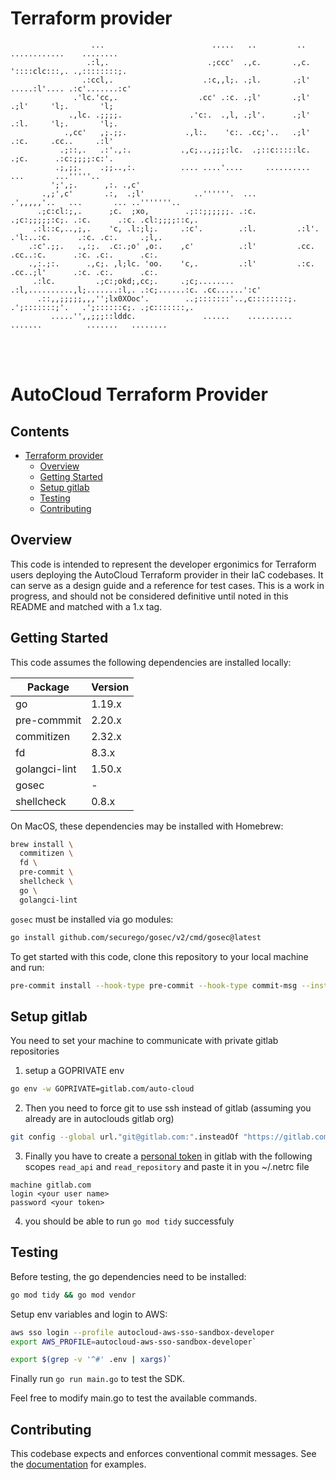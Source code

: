 # Terraform provider

```
                  ...                        .....   ..         ..  ............    ........  
                 .:l,.                      .;ccc'  .,c.       .,c. '::::clc:::,. .,::::::::;.  
                .:ccl,.                    .:c,,l;. .;l.       .;l' .....:l'.... .:c'.......:c'  
              .'lc.'cc,.                  .cc' .:c. .;l'       .;l'     .;l'     'l;.       'l;  
             .,lc. .;;;;.               .'c:.  .,l, .;l'.      .;l'     .:l.     'l;.       'l;.  
            .,cc'   ,;.;;.             .,l:.    'c:. .cc;'..   .;l'     .:c.     .cc..     .:l'  
           .;::,.   .:'.,:.           .,c;..,;;;:lc.  .;::c:::::lc.     .;c.      .:c:;;;;:c:'.  
          .;,;;.    .;;..,:.          .... ....'....     ..........      ...       ...'''''..  
         ';',;.      ,:. .,c'  
       .,;',c'       .:,  .;l'           ..''''''.  ...            .',,,,,'..   ...       ... ..'''''''..  
      .;c:cl:;,.      ;c.  ;xo,        .;::;;;;;;. .:c.          .;c:;;;;;:c;. .:c.      .:c. .cl:;;;;::c,.  
     .:l::c,..,;,.    'c, .l:;l;.     .:c'.        .:l.         .:l'.     .'l:..:c.      .:c. .c:.     .;l,.  
    .:c'.;;.   .,:;.  .c:.;o' ,o:.    ,c'          .:l'         .cc.       .cc..:c.      .:c. .c:.      .c:.  
    .,:.;:.      .,c;. ,l;lc. 'oo.    'c,.         .:l'         .:c.       .cc..;l'      .:c. .c:.      .c:.  
     .:lc.         .;c:;okd;,cc;.     .;c;........ .:l,..........,l;.......:l,. .:c;......:c. .cc......':c'  
      .::,,;;;;;,,,'';lx0XOoc'.        ..;:::::::'..,c::::::::;. .';:::::::;'.   .';::::::c;. .;c:::::::,.  
         .....'',,;;;::lddc.               ......    ..........     .......          .......   ........  

```
<br />
<br />

AutoCloud Terraform Provider <!-- omit in toc -->
=========================================

Contents <!-- omit in toc -->
--------
- [Terraform provider](#terraform-provider)
  - [Overview](#overview)
  - [Getting Started](#getting-started)
  - [Setup gitlab](#setup-gitlab)
  - [Testing](#testing)
  - [Contributing](#contributing)



Overview
--------

This code is intended to represent the developer ergonimics for Terraform users deploying the AutoCloud Terraform provider in their IaC codebases. It can serve as a design guide and a reference for test cases. This is a work in progress, and should not be considered definitive until noted in this README and matched with a 1.x tag.



Getting Started
---------------

This code assumes the following dependencies are installed locally:

| Package       | Version |
|---------------|---------|
| go            | 1.19.x  |
| pre-commmit   | 2.20.x  |
| commitizen    | 2.32.x  |
| fd            | 8.3.x   |
| golangci-lint | 1.50.x  |
| gosec         | -       |
| shellcheck    | 0.8.x   |

On MacOS, these dependencies may be installed with Homebrew:

```bash
brew install \
  commitizen \
  fd \
  pre-commit \
  shellcheck \
  go \
  golangci-lint
```

`gosec` must be installed via go modules:

```bash
go install github.com/securego/gosec/v2/cmd/gosec@latest
```

To get started with this code, clone this repository to your local machine and run:

 ```bash
 pre-commit install --hook-type pre-commit --hook-type commit-msg --install-hooks
 ```



Setup gitlab
-----------

You need to set your machine to communicate with private gitlab repositories

1. setup a GOPRIVATE env 
```bash
go env -w GOPRIVATE=gitlab.com/auto-cloud
```

2. Then you need to force git to use ssh instead of gitlab (assuming you already are in autoclouds gitlab org)
```bash
git config --global url."git@gitlab.com:".insteadOf "https://gitlab.com/"   
```

3. Finally you have to create a [personal token](https://docs.gitlab.com/ee/user/profile/personal_access_tokens.html) in gitlab with the following scopes `read_api` and `read_repository` and paste it in you ~/.netrc file
```
machine gitlab.com
login <your user name>
password <your token>
```

4. you should be able to run `go mod tidy` successfuly 


Testing
-------

Before testing, the go dependencies need to be installed:

```bash
go mod tidy && go mod vendor
```

Setup env variables and login to AWS:

```bash
aws sso login --profile autocloud-aws-sso-sandbox-developer
export AWS_PROFILE=autocloud-aws-sso-sandbox-developer`

export $(grep -v '^#' .env | xargs)`
```

Finally run `go run main.go` to test the SDK.

Feel free to modify main.go to test the available commands.





Contributing
------------

This codebase expects and enforces conventional commit messages. See the [documentation](https://www.conventionalcommits.org/en/v1.0.0/) for examples.

